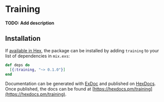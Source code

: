 # Training

**TODO: Add description**

## Installation

If [available in Hex](https://hex.pm/docs/publish), the package can be installed
by adding `training` to your list of dependencies in `mix.exs`:

```elixir
def deps do
  [{:training, "~> 0.1.0"}]
end
```

Documentation can be generated with [ExDoc](https://github.com/elixir-lang/ex_doc)
and published on [HexDocs](https://hexdocs.pm). Once published, the docs can
be found at [https://hexdocs.pm/training](https://hexdocs.pm/training).


